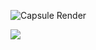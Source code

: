 ![Capsule Render](https://capsule-render.vercel.app/api?type=waving&color=0:34eb77,100:3498eb&height=300&section=header&text=zzjae's%20Github&fontSize=60)

<img src="https://img.shields.io/badge/react-20232a.svg?style=for-the-badge&logo=react&logoColor=61DAFB" />
